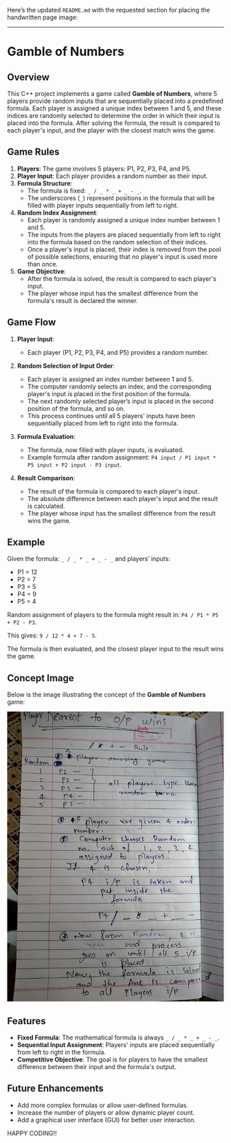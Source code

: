 Here’s the updated `README.md` with the requested section for placing the handwritten page image:

---

# Gamble of Numbers

## Overview
This C++ project implements a game called **Gamble of Numbers**, where 5 players provide random inputs that are sequentially placed into a predefined formula. Each player is assigned a unique index between 1 and 5, and these indices are randomly selected to determine the order in which their input is placed into the formula. After solving the formula, the result is compared to each player's input, and the player with the closest match wins the game.

## Game Rules

1. **Players**: The game involves 5 players: P1, P2, P3, P4, and P5.
2. **Player Input**: Each player provides a random number as their input.
3. **Formula Structure**:
   - The formula is fixed: `_ / _ * _ + _ - _`.
   - The underscores (`_`) represent positions in the formula that will be filled with player inputs sequentially from left to right.
4. **Random Index Assignment**:
   - Each player is randomly assigned a unique index number between 1 and 5.
   - The inputs from the players are placed sequentially from left to right into the formula based on the random selection of their indices.
   - Once a player's input is placed, their index is removed from the pool of possible selections, ensuring that no player's input is used more than once.
5. **Game Objective**:
   - After the formula is solved, the result is compared to each player's input.
   - The player whose input has the smallest difference from the formula's result is declared the winner.

## Game Flow

1. **Player Input**:
   - Each player (P1, P2, P3, P4, and P5) provides a random number.
   
2. **Random Selection of Input Order**:
   - Each player is assigned an index number between 1 and 5.
   - The computer randomly selects an index, and the corresponding player's input is placed in the first position of the formula.
   - The next randomly selected player’s input is placed in the second position of the formula, and so on.
   - This process continues until all 5 players' inputs have been sequentially placed from left to right into the formula.

3. **Formula Evaluation**:
   - The formula, now filled with player inputs, is evaluated.
   - Example formula after random assignment: `P4 input / P1 input * P5 input + P2 input - P3 input`.

4. **Result Comparison**:
   - The result of the formula is compared to each player's input.
   - The absolute difference between each player's input and the result is calculated.
   - The player whose input has the smallest difference from the result wins the game.

## Example

Given the formula: `_ / _ * _ + _ - _` and players’ inputs:

- P1 = 12
- P2 = 7
- P3 = 5
- P4 = 9
- P5 = 4

Random assignment of players to the formula might result in: `P4 / P1 * P5 + P2 - P3`.

This gives: `9 / 12 * 4 + 7 - 5`.

The formula is then evaluated, and the closest player input to the result wins the game.

## Concept Image

Below is the image illustrating the concept of the **Gamble of Numbers** game:

![Game Concept](Game-Concept.jpg)

## Features

- **Fixed Formula**: The mathematical formula is always `_ / _ * _ + _ - _`.
- **Sequential Input Assignment**: Players' inputs are placed sequentially from left to right in the formula.
- **Competitive Objective**: The goal is for players to have the smallest difference between their input and the formula's output.

## Future Enhancements

- Add more complex formulas or allow user-defined formulas.
- Increase the number of players or allow dynamic player count.
- Add a graphical user interface (GUI) for better user interaction.

HAPPY CODING!!